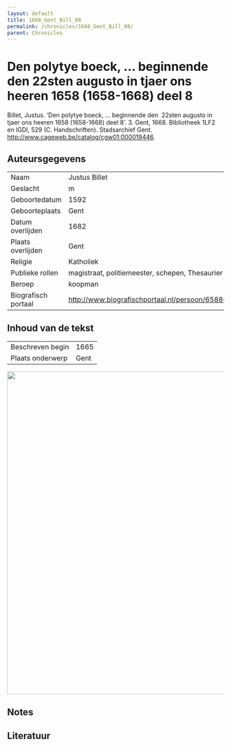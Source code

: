 ```yaml
---
layout: default
title: 1668_Gent_Bill_08
permalink: /chronicles/1668_Gent_Bill_08/
parent: Chronicles
--- 
```



# Den polytye boeck, ... beginnende den  22sten augusto in tjaer ons heeren 1658 (1658-1668) deel 8 

Billet, Justus. ‘Den polytye boeck, ... beginnende den  22sten augusto in tjaer ons heeren 1658 (1658-1668) deel 8’. 3. Gent, 1668. Bibliotheek 1LF2 en lGDl, 529 (C. Handschriften). Stadsarchief Gent. http://www.cageweb.be/catalog/cgw01:000019446. 

## Auteursgegevens 

| | | 
| --------------- | --------------- | 
| Naam | Justus Billet | 
| Geslacht | m | 
| Geboortedatum | 1592 | 
| Geboorteplaats | Gent | 
| Datum overlijden | 1682 | 
| Plaats overlijden | Gent | 
| Religie | Katholiek | 
| Publieke rollen | magistraat, politiemeester, schepen, Thesaurier | 
| Beroep | koopman | 
| Biografisch portaal | http://www.biografischportaal.nl/persoon/65880947 | 

## Inhoud van de tekst 

| | | 
| --------------- | --------------- | 
| Beschreven begin | 1665 | 
| Plaats onderwerp | Gent | 

[<img src="..\..\barplots_chronicles\1668_Gent_Bill_08.jpg" width="750"/>](..\..\barplots_chronicles\1668_Gent_Bill_08.jpg) 

## Notes 

## Literatuur 

